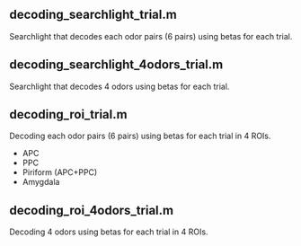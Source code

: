 ## decoding_searchlight_trial.m
Searchlight that decodes each odor pairs (6 pairs) using betas for each trial.

## decoding_searchlight_4odors_trial.m
Searchlight that decodes 4 odors using betas for each trial.

## decoding_roi_trial.m
Decoding each odor pairs (6 pairs) using betas for each trial in 4 ROIs.

* APC
* PPC
* Piriform (APC+PPC)
* Amygdala

## decoding_roi_4odors_trial.m
Decoding 4 odors using betas for each trial in 4 ROIs.